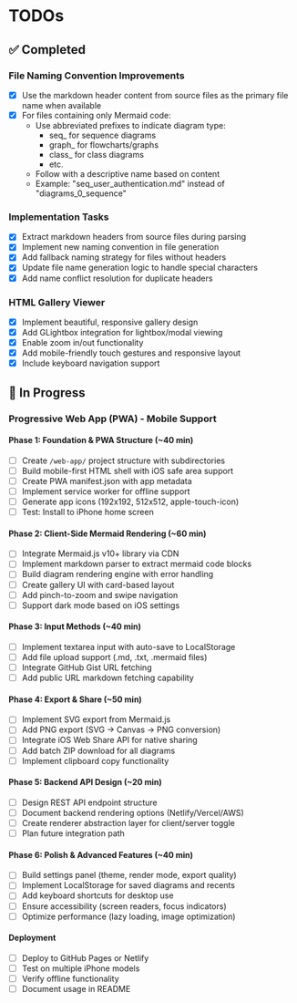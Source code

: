 # TODOs

## ✅ Completed

### File Naming Convention Improvements
- [x] Use the markdown header content from source files as the primary file name when available
- [x] For files containing only Mermaid code:
  - Use abbreviated prefixes to indicate diagram type:
    - seq_ for sequence diagrams
    - graph_ for flowcharts/graphs
    - class_ for class diagrams
    - etc.
  - Follow with a descriptive name based on content
  - Example: "seq_user_authentication.md" instead of "diagrams_0_sequence"

### Implementation Tasks
- [x] Extract markdown headers from source files during parsing
- [x] Implement new naming convention in file generation
- [x] Add fallback naming strategy for files without headers
- [x] Update file name generation logic to handle special characters
- [x] Add name conflict resolution for duplicate headers

### HTML Gallery Viewer
- [x] Implement beautiful, responsive gallery design
- [x] Add GLightbox integration for lightbox/modal viewing
- [x] Enable zoom in/out functionality
- [x] Add mobile-friendly touch gestures and responsive layout
- [x] Include keyboard navigation support

## 🚧 In Progress

### Progressive Web App (PWA) - Mobile Support

#### Phase 1: Foundation & PWA Structure (~40 min)
- [ ] Create `/web-app/` project structure with subdirectories
- [ ] Build mobile-first HTML shell with iOS safe area support
- [ ] Create PWA manifest.json with app metadata
- [ ] Implement service worker for offline support
- [ ] Generate app icons (192x192, 512x512, apple-touch-icon)
- [ ] Test: Install to iPhone home screen

#### Phase 2: Client-Side Mermaid Rendering (~60 min)
- [ ] Integrate Mermaid.js v10+ library via CDN
- [ ] Implement markdown parser to extract mermaid code blocks
- [ ] Build diagram rendering engine with error handling
- [ ] Create gallery UI with card-based layout
- [ ] Add pinch-to-zoom and swipe navigation
- [ ] Support dark mode based on iOS settings

#### Phase 3: Input Methods (~40 min)
- [ ] Implement textarea input with auto-save to LocalStorage
- [ ] Add file upload support (.md, .txt, .mermaid files)
- [ ] Integrate GitHub Gist URL fetching
- [ ] Add public URL markdown fetching capability

#### Phase 4: Export & Share (~50 min)
- [ ] Implement SVG export from Mermaid.js
- [ ] Add PNG export (SVG → Canvas → PNG conversion)
- [ ] Integrate iOS Web Share API for native sharing
- [ ] Add batch ZIP download for all diagrams
- [ ] Implement clipboard copy functionality

#### Phase 5: Backend API Design (~20 min)
- [ ] Design REST API endpoint structure
- [ ] Document backend rendering options (Netlify/Vercel/AWS)
- [ ] Create renderer abstraction layer for client/server toggle
- [ ] Plan future integration path

#### Phase 6: Polish & Advanced Features (~40 min)
- [ ] Build settings panel (theme, render mode, export quality)
- [ ] Implement LocalStorage for saved diagrams and recents
- [ ] Add keyboard shortcuts for desktop use
- [ ] Ensure accessibility (screen readers, focus indicators)
- [ ] Optimize performance (lazy loading, image optimization)

#### Deployment
- [ ] Deploy to GitHub Pages or Netlify
- [ ] Test on multiple iPhone models
- [ ] Verify offline functionality
- [ ] Document usage in README